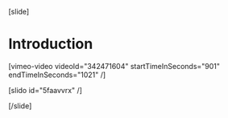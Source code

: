 [slide]
# Introduction

[vimeo-video videoId="342471604" startTimeInSeconds="901" endTimeInSeconds="1021" /]

[slido id="5faavvrx" /]

[/slide]